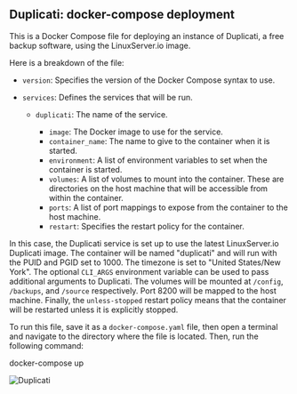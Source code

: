 ## Duplicati: docker-compose deployment

This is a Docker Compose file for deploying an instance of Duplicati, a free backup software, using the LinuxServer.io image.

Here is a breakdown of the file:

- `version`: Specifies the version of the Docker Compose syntax to use.
    
- `services`: Defines the services that will be run.
    
    - `duplicati`: The name of the service.
        
        - `image`: The Docker image to use for the service.
        - `container_name`: The name to give to the container when it is started.
        - `environment`: A list of environment variables to set when the container is started.
        - `volumes`: A list of volumes to mount into the container. These are directories on the host machine that will be accessible from within the container.
        - `ports`: A list of port mappings to expose from the container to the host machine.
        - `restart`: Specifies the restart policy for the container.

In this case, the Duplicati service is set up to use the latest LinuxServer.io Duplicati image. The container will be named "duplicati" and will run with the PUID and PGID set to 1000. The timezone is set to "United States/New York". The optional `CLI_ARGS` environment variable can be used to pass additional arguments to Duplicati. The volumes will be mounted at `/config`, `/backups`, and `/source` respectively. Port 8200 will be mapped to the host machine. Finally, the `unless-stopped` restart policy means that the container will be restarted unless it is explicitly stopped.

To run this file, save it as a `docker-compose.yaml` file, then open a terminal and navigate to the directory where the file is located. Then, run the following command:

docker-compose up

![Duplicati](https://www.duplicati.com/images/duplicati-fb-share-v1.png)
